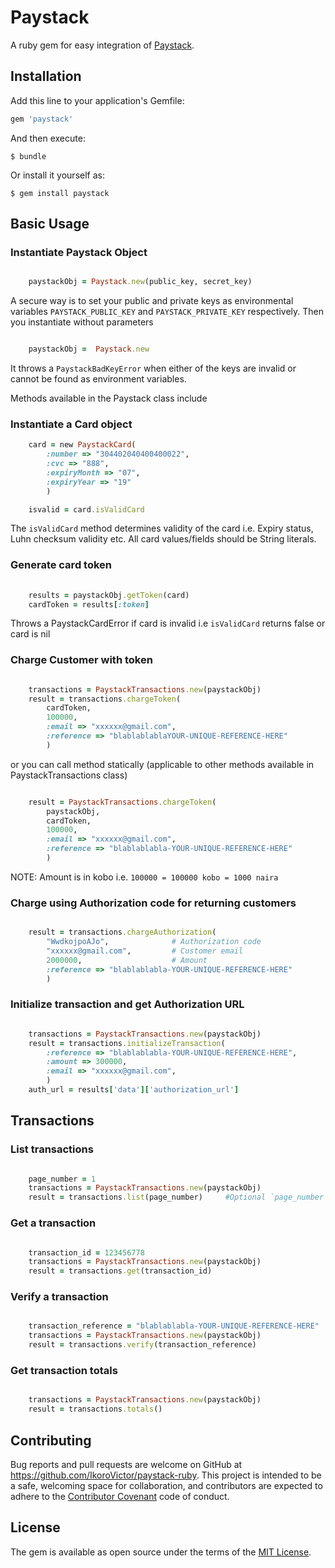# Paystack


A ruby gem for easy integration of [Paystack](https://paystack.co/).


## Installation

Add this line to your application's Gemfile:

```ruby
gem 'paystack'
```

And then execute:

    $ bundle

Or install it yourself as:

    $ gem install paystack

## Basic Usage

### Instantiate Paystack Object

```ruby

    paystackObj = Paystack.new(public_key, secret_key)

```

A secure way is to set your public and private keys as environmental variables `PAYSTACK_PUBLIC_KEY` and `PAYSTACK_PRIVATE_KEY` respectively. Then you instantiate without parameters

```ruby

	paystackObj =  Paystack.new

```
It throws a `PaystackBadKeyError` when either of the keys are invalid or cannot be found as environment variables.

Methods available in the Paystack class include


### Instantiate a Card object

```ruby
	card = new PaystackCard(
		:number => "304402040400400022", 
		:cvc => "888", 
		:expiryMonth => "07",
		:expiryYear => "19"
		)

	isvalid = card.isValidCard
```
The `isValidCard` method determines validity of the card i.e. Expiry status, Luhn checksum validity etc.
All card values/fields should be String literals.

### Generate card token

```ruby
	
	results = paystackObj.getToken(card)
	cardToken = results[:token]

```
Throws a PaystackCardError if card is invalid i.e `isValidCard` returns false or card is nil


### Charge Customer with token 

```ruby

	transactions = PaystackTransactions.new(paystackObj)
	result = transactions.chargeToken(
		cardToken, 
		100000,
		:email => "xxxxxx@gmail.com",
		:reference => "blablablablaYOUR-UNIQUE-REFERENCE-HERE"
		)
```
or you can call method statically (applicable to other methods available in PaystackTransactions class)

```ruby

	result = PaystackTransactions.chargeToken(
		paystackObj,
		cardToken, 
		100000,
		:email => "xxxxxx@gmail.com",
		:reference => "blablablabla-YOUR-UNIQUE-REFERENCE-HERE"
		)
```

NOTE: Amount is in kobo i.e. `100000 = 100000 kobo = 1000 naira`


### Charge using Authorization code for returning customers

```ruby

	result = transactions.chargeAuthorization(
		"WwdkojpoAJo", 				# Authorization code
		"xxxxxx@gmail.com", 		# Customer email
		2000000, 					# Amount
		:reference => "blablablabla-YOUR-UNIQUE-REFERENCE-HERE"
		)
```

### Initialize transaction and get Authorization URL 

```ruby

	transactions = PaystackTransactions.new(paystackObj)
	result = transactions.initializeTransaction(
		:reference => "blablablabla-YOUR-UNIQUE-REFERENCE-HERE",
		:amount => 300000,
		:email => "xxxxxx@gmail.com",
		)
	auth_url = results['data']['authorization_url']
```

## Transactions

### List transactions

```ruby

	page_number = 1
	transactions = PaystackTransactions.new(paystackObj)
	result = transactions.list(page_number) 	#Optional `page_number` parameter 

```

### Get a transaction

```ruby

	transaction_id = 123456778
	transactions = PaystackTransactions.new(paystackObj)
	result = transactions.get(transaction_id) 

```

### Verify a transaction

```ruby

	transaction_reference = "blablablabla-YOUR-UNIQUE-REFERENCE-HERE"
	transactions = PaystackTransactions.new(paystackObj)
	result = transactions.verify(transaction_reference) 

```

### Get transaction totals

```ruby

	transactions = PaystackTransactions.new(paystackObj)
	result = transactions.totals() 

```



## Contributing

Bug reports and pull requests are welcome on GitHub at https://github.com/IkoroVictor/paystack-ruby. This project is intended to be a safe, welcoming space for collaboration, and contributors are expected to adhere to the [Contributor Covenant](http://contributor-covenant.org) code of conduct.


## License

The gem is available as open source under the terms of the [MIT License](http://opensource.org/licenses/MIT).


